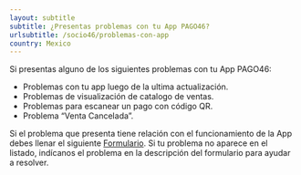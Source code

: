 ```yaml
---
layout: subtitle
subtitle: ¿Presentas problemas con tu App PAGO46?
urlsubtitle: /socio46/problemas-con-app
country: Mexico
---
```

Si presentas alguno de los siguientes problemas con tu App PAGO46:

- Problemas con tu app luego de la ultima actualización. 
- Problemas de visualización de catalogo de ventas. 
- Problemas para escanear un pago con código QR.
- Problema “Venta Cancelada”. 

Si el problema que presenta tiene relación con el funcionamiento de la App debes llenar el siguiente [Formulario](/contactanos/17). Si tu problema no aparece en el listado, indícanos el problema en la descripción del formulario para ayudar a resolver.

